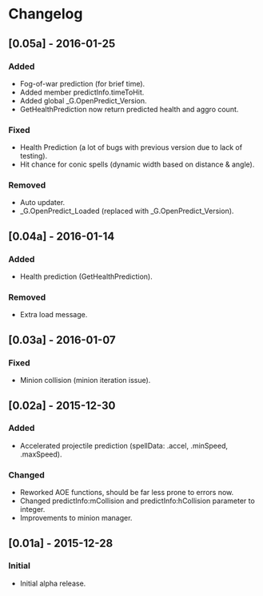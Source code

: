 # Changelog

## [0.05a] - 2016-01-25
### Added
- Fog-of-war prediction (for brief time).
- Added member predictInfo.timeToHit.
- Added global _G.OpenPredict_Version.
- GetHealthPrediction now return predicted health and aggro count.
### Fixed
- Health Prediction (a lot of bugs with previous version due to lack of testing).
- Hit chance for conic spells (dynamic width based on distance & angle).
### Removed
- Auto updater.
- _G.OpenPredict_Loaded (replaced with _G.OpenPredict_Version).

## [0.04a] - 2016-01-14
### Added
- Health prediction (GetHealthPrediction).

### Removed
- Extra load message.

## [0.03a] - 2016-01-07
### Fixed
- Minion collision (minion iteration issue).

## [0.02a] - 2015-12-30
### Added
- Accelerated projectile prediction (spellData: .accel, .minSpeed, .maxSpeed).

### Changed
- Reworked AOE functions, should be far less prone to errors now.
- Changed predictInfo:mCollision and predictInfo:hCollision parameter to integer.
- Improvements to minion manager.

## [0.01a] - 2015-12-28
### Initial
- Initial alpha release.
